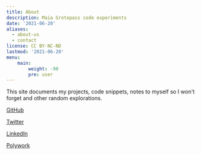 ```yaml
---
title: About
description: Maia Grotepass code experiments
date: '2021-06-20'
aliases:
  - about-us
  - contact
license: CC BY-NC-ND
lastmod: '2021-06-20'
menu:
    main: 
        weight: -90
        pre: user
---
```

This site documents my projects, code snippets, notes to myself so I won't forget and other random explorations.

 [GitHub](https://github.com/maiatoday)

 [Twitter](https://twitter.com/maiatoday)

 [LinkedIn](https://www.linkedin.com/in/maiagrotepass/)

 [Polywork](https://poly.work/maiatoday)
